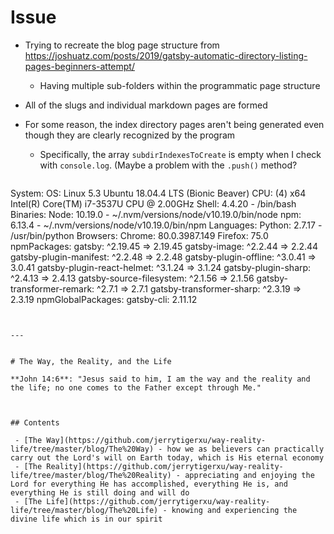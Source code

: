 # Issue

 - Trying to recreate the blog page structure from https://joshuatz.com/posts/2019/gatsby-automatic-directory-listing-pages-beginners-attempt/
   - Having multiple sub-folders within the programmatic page structure 
 - All of the slugs and individual markdown pages are formed
 - For some reason, the index directory pages aren't being generated even though they are clearly recognized by the program
   - Specifically, the array `subdirIndexesToCreate` is empty when I check with `console.log`. (Maybe a problem with the `.push()` method?
   
   
   ```
  System:
    OS: Linux 5.3 Ubuntu 18.04.4 LTS (Bionic Beaver)
    CPU: (4) x64 Intel(R) Core(TM) i7-3537U CPU @ 2.00GHz
    Shell: 4.4.20 - /bin/bash
  Binaries:
    Node: 10.19.0 - ~/.nvm/versions/node/v10.19.0/bin/node
    npm: 6.13.4 - ~/.nvm/versions/node/v10.19.0/bin/npm
  Languages:
    Python: 2.7.17 - /usr/bin/python
  Browsers:
    Chrome: 80.0.3987.149
    Firefox: 75.0
  npmPackages:
    gatsby: ^2.19.45 => 2.19.45
    gatsby-image: ^2.2.44 => 2.2.44
    gatsby-plugin-manifest: ^2.2.48 => 2.2.48
    gatsby-plugin-offline: ^3.0.41 => 3.0.41
    gatsby-plugin-react-helmet: ^3.1.24 => 3.1.24
    gatsby-plugin-sharp: ^2.4.13 => 2.4.13
    gatsby-source-filesystem: ^2.1.56 => 2.1.56
    gatsby-transformer-remark: ^2.7.1 => 2.7.1
    gatsby-transformer-sharp: ^2.3.19 => 2.3.19
  npmGlobalPackages:
    gatsby-cli: 2.11.12
```


---


# The Way, the Reality, and the Life

**John 14:6**: "Jesus said to him, I am the way and the reality and the life; no one comes to the Father except through Me."



## Contents

 - [The Way](https://github.com/jerrytigerxu/way-reality-life/tree/master/blog/The%20Way) - how we as believers can practically carry out the Lord's will on Earth today, which is His eternal economy
 - [The Reality](https://github.com/jerrytigerxu/way-reality-life/tree/master/blog/The%20Reality) - appreciating and enjoying the Lord for everything He has accomplished, everything He is, and everything He is still doing and will do
 - [The Life](https://github.com/jerrytigerxu/way-reality-life/tree/master/blog/The%20Life) - knowing and experiencing the divine life which is in our spirit 
